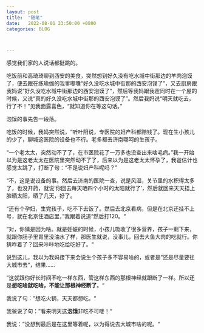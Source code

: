 ```yaml
---
layout: post
title:  "随笔"
date:   2022-08-01 23:50:00 +0800
categories: BLOG



---
```






感觉我们家的人说话都挺跳的。

吃饭前和高琦琦聊到西安的美食，突然想到好久没有吃水城中街那边的羊肉泡馍了，便去跟在练瑜伽的我爹嘟囔“好久没吃水城中街那的西安泡馍了”，又去厨房跟我妈说“好久没吃水城中街那边的西安泡馍了”，然后等我妈跟我爸同时在一个屋的时候，又说“真的好久没吃水城中街那的西安泡馍了”。然后我妈说“明天就吃去，行了不！”见我面露喜色，“就知道你在等这句话。”

泡馍的事先告一段落。

吃饭的时候，我妈突然说，“听叶阳说，专医院的妇产科都赔钱了。现在生小孩儿的少了，聊城这医院的设备也不行。老多都去济南哪呵的生孩子。

“一个老太太，突然动不了了，在市医院花了一万多也没查出来啥毛病。”我一开始以为是这老太太在医院里突然动不了了，后来以为是这老太太怀孕了，我爸估计也感觉太跳了，打断了句：“不是说妇产科呢吗？”

“不，这是说设备的事。然后去济南的医院一查，说是风湿，关节里的水积得太多了，也没开药，就说‘你回去每天晒四个小时的太阳就行了’，然后就回来天天捂上脸晒太阳，晒了几天，好了。

“还有个孕妇，生完孩子，吃不下去饭了。然后去北京看病，但是在北京还挂不上号，就在北京住酒店里，”我跟着说道”然后打120。“

”对，你猜是因为啥。就是妊娠的时候，小孩儿吸收了很多营养，孩子一剩下来，就跟你肠子里胃里没油水了样，那医生就说，没事儿，回去大鱼大肉的吃就行。你猜咋着了？回来咔咔地吃给吃好了。“

说到这儿，我以为我妈接下来会说生个孩子多不容易啥的，或者是”还是尽量要往大城市去“，结果……

”这就跟你好长时间不吃一样东西，管这样东西的那根神经就跟断了一样。所以还是**想吃啥就吃啥，不能让那根神经断了**。“

我说了句：”想吃火锅，天天都想吃。“

我爸说了句：”看来明天这**泡馍**非吃不可喽！“

我说：”没想到最后是在这里等着呢，以为得说去大城市啥的呢。“


